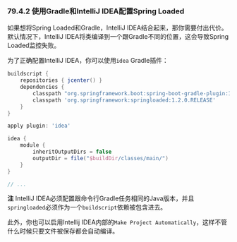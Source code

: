 ### 79.4.2 使用Gradle和IntelliJ IDEA配置Spring Loaded

如果想将Spring Loaded和Gradle，IntelliJ IDEA结合起来，那你需要付出代价。默认情况下，IntelliJ IDEA将类编译到一个跟Gradle不同的位置，这会导致Spring Loaded监控失败。

为了正确配置IntelliJ IDEA，你可以使用`idea` Gradle插件：
```gradle
buildscript {
    repositories { jcenter() }
    dependencies {
        classpath "org.springframework.boot:spring-boot-gradle-plugin:1.4.1.RELEASE"
        classpath 'org.springframework:springloaded:1.2.0.RELEASE'
    }
}

apply plugin: 'idea'

idea {
    module {
        inheritOutputDirs = false
        outputDir = file("$buildDir/classes/main/")
    }
}

// ...
```
**注** IntelliJ IDEA必须配置跟命令行Gradle任务相同的Java版本，并且`springloaded`必须作为一个`buildscript`依赖被包含进去。

此外，你也可以启用Intellij IDEA内部的`Make Project Automatically`，这样不管什么时候只要文件被保存都会自动编译。
